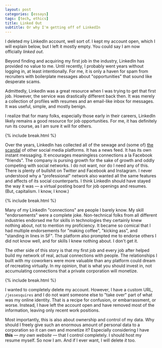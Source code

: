 ```yaml
---
layout: post
categories: [essays]
tags: [tech, ethics]
title: Linked Out
subtitle: Or why I'm getting off of LinkedIn
---
```


I deleted my LinkedIn account, well sort of. I kept my account open, which I will explain below, but I left it mostly empty. You could say I am now officially *linked out*.

<!--excerpt-->

Beyond finding and acquiring my first job in the industry, LinkedIn has provided no value to me. Until recently, I probably went years without logging in, at least intentionally. For me, it is only a haven for spam from recruiters with boilerplate messages about "opportunities" that sound like desperate scams.

Admittedly, LinkedIn was a great resource when I was trying to get that first job. However, the service was drastically different back then. It was merely a collection of profiles with resumes and an email-like inbox for messages. It was useful, simple, and mostly benign.

I realize that for many folks, especially those early in their careers, LinkedIn likely remains a good resource for job opportunities. For me, it has definitely run its course, as I am sure it will for others.

{% include break.html %}

Over the years, LinkedIn has collected all of the sewage and (some of) [the scandal](https://www.theguardian.com/technology/2015/oct/07/linkedin-lawsuit-add-connection-feature) of other social media platforms. It has a news feed. It has its own instant messaging. It encourages meaningless connections a la Facebook "friends". The company is pursing growth for the sake of growth and oddly competing with social networks. I do not want, nor do I need any of this. There is plenty of bullshit on Twitter and Facebook and Instagram. I never understood why a "professional" network also wanted all the same features and affects of its social counterparts. I think LinkedIn should have stayed the way it was &mdash; a virtual posting board for job openings and resumes. (But, capitalism. I know, I know.)

{% include break.html %}

Many of my LinkedIn "connections" are people I barely know. My skill "endorsements" were a complete joke. Non-technical folks from all different industries endorsed me for skills in technologies they certainly knew nothing about, not to mention my proficiency. It became so comical that I had multiple endorsements for "making coffee", "kicking ass", and "standing in lines in SF". The platform also prompted me to endorse others I did not know well, and for skills I knew nothing about. I don't get it.

The other side of this story is that my first job and every job after helped build my network of real, actual connections with people. The relationships I built with my coworkers were more valuable than any platform could dream of recreating virtually. In my opinion, that is what you should invest in, not accumulating connections that a private corporation will monetize.

{% include break.html %}

I wanted to completely delete my account. However, I have a custom URL, `/jessesquires` and I do not want someone else to "take over" part of what was my online identity. That is a recipe for confusion, or embarrassment, or worse. Instead, I have left the account open and have removed most of the information, leaving only recent work positions.

Most importantly, this is also about ownership and control of my data. Why should I freely give such an enormous amount of personal data to a corporation so it can own and monetize it? Especially considering I have **this** &mdash; *my own website* &mdash; that I control completely. I should host my resume myself. So now I am. And if I ever want, I will delete *it* too.
